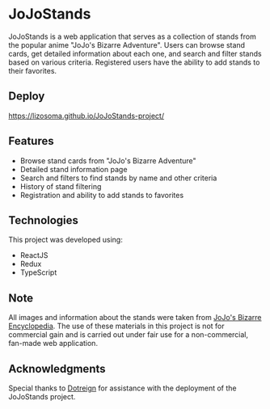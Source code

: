 # JoJoStands

JoJoStands is a web application that serves as a collection of stands from the popular anime "JoJo's Bizarre Adventure". Users can browse stand cards, get detailed information about each one, and search and filter stands based on various criteria. Registered users have the ability to add stands to their favorites.

## Deploy

https://lizosoma.github.io/JoJoStands-project/

## Features

- Browse stand cards from "JoJo's Bizarre Adventure"
- Detailed stand information page
- Search and filters to find stands by name and other criteria
- History of stand filtering
- Registration and ability to add stands to favorites

## Technologies

This project was developed using:

- ReactJS
- Redux
- TypeScript

## Note

All images and information about the stands were taken from [JoJo's Bizarre Encyclopedia](https://jojowiki.com/JoJo_Wiki). The use of these materials in this project is not for commercial gain and is carried out under fair use for a non-commercial, fan-made web application.

## Acknowledgments

Special thanks to [Dotreign](https://github.com/Dotreign) for assistance with the deployment of the JoJoStands project.

